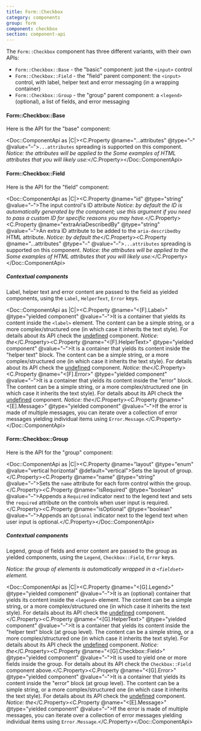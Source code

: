 ```yaml
---
title: Form::Checkbox
category: components
group: form
component: checkbox
section: component-api
---
```


The `Form::Checkbox` component has three different variants, with their own APIs:

*   `Form::Checkbox::Base` - the "basic" component: just the `<input>` control
*   `Form::Checkbox::Field` - the "field" parent component: the `<input>` control, with label, helper text and error messaging (in a wrapping container)
*   `Form::Checkbox::Group` - the "group" parent component: a `<legend>` (optional), a list of fields, and error messaging

#### Form::Checkbox::Base

Here is the API for the "base" component:

<Doc::ComponentApi as |C|><C.Property @name="...attributes" @type="–" @value="–">`...attributes` spreading is supported on this component. _Notice: the attributes will be applied to the_ _Some examples of HTML attributes that you will likely use:_</C.Property></Doc::ComponentApi>

#### Form::Checkbox::Field

Here is the API for the "field" component:

<Doc::ComponentApi as |C|><C.Property @name="id" @type="string" @value="–">The input control's ID attribute _Notice: by default the ID is automatically generated by the component; use this argument if you need to pass a custom ID for specific reasons you may have._</C.Property><C.Property @name="extraAriaDescribedBy" @type="string" @value="–">An extra ID attribute to be added to the `aria-describedby` HTML attribute. _Notice: by default the_</C.Property><C.Property @name="...attributes" @type="–" @value="–">`...attributes` spreading is supported on this component. _Notice: the attributes will be applied to the_ _Some examples of HTML attributes that you will likely use:_</C.Property></Doc::ComponentApi>

##### Contextual components

Label, helper text and error content are passed to the field as yielded components, using the `Label`, `HelperText`, `Error` keys.

<Doc::ComponentApi as |C|><C.Property @name="<[F].Label>" @type="yielded component" @value="–">It is a container that yields its content inside the `<label>` element. The content can be a simple string, or a more complex/structured one (in which case it inherits the text style). For details about its API check the [undefined](/components/form/base-elements/01_overview/) component. _Notice: the_</C.Property><C.Property @name="<[F].HelperText>" @type="yielded component" @value="–">It is a container that yields its content inside the "helper text" block. The content can be a simple string, or a more complex/structured one (in which case it inherits the text style). For details about its API check the [undefined](/components/form/base-elements/01_overview/) component. _Notice: the_</C.Property><C.Property @name="<[F].Error>" @type="yielded component" @value="–">It is a container that yields its content inside the "error" block. The content can be a simple string, or a more complex/structured one (in which case it inherits the text style). For details about its API check the [undefined](/components/form/base-elements/01_overview/) component. _Notice: the_</C.Property><C.Property @name="<[E].Message>" @type="yielded component" @value="–">If the error is made of multiple messages, you can iterate over a collection of error messages yielding individual items using `Error.Message`.</C.Property></Doc::ComponentApi>

#### Form::Checkbox::Group

Here is the API for the "group" component:

<Doc::ComponentApi as |C|><C.Property @name="layout" @type="enum" @value="vertical horizontal" @default="vertical">Sets the layout of group.</C.Property><C.Property @name="name" @type="string" @value="–">Sets the `name` attribute for each form control within the group.</C.Property><C.Property @name="isRequired" @type="boolean" @value="–">Appends a `Required` indicator next to the legend text and sets the `required` attribute on the controls when user input is required.</C.Property><C.Property @name="isOptional" @type="boolean" @value="–">Appends an `Optional` indicator next to the legend text when user input is optional.</C.Property></Doc::ComponentApi>

##### Contextual components

Legend, group of fields and error content are passed to the group as yielded components, using the `Legend`, `Checkbox::Field`, `Error` keys.

_Notice: the group of elements is automatically wrapped in a `<fieldset>` element._

<Doc::ComponentApi as |C|><C.Property @name="<[G].Legend>" @type="yielded component" @value="–">It is an (optional) container that yields its content inside the `<legend>` element. The content can be a simple string, or a more complex/structured one (in which case it inherits the text style). For details about its API check the [undefined](/components/form/base-elements/01_overview/) component.</C.Property><C.Property @name="<[G].HelperText>" @type="yielded component" @value="–">It is a container that yields its content inside the "helper text" block (at group level). The content can be a simple string, or a more complex/structured one (in which case it inherits the text style). For details about its API check the [undefined](/components/form/base-elements/01_overview/) component. _Notice: the_</C.Property><C.Property @name="<[G].Checkbox::Field>" @type="yielded component" @value="–">It is used to yield one or more fields inside the group. For details about its API check the `Checkbox::Field` component above.</C.Property><C.Property @name="<[G].Error>" @type="yielded component" @value="–">It is a container that yields its content inside the "error" block (at group level). The content can be a simple string, or a more complex/structured one (in which case it inherits the text style). For details about its API check the [undefined](/components/form/base-elements/01_overview/) component. _Notice: the_</C.Property><C.Property @name="<[E].Message>" @type="yielded component" @value="–">If the error is made of multiple messages, you can iterate over a collection of error messages yielding individual items using `Error.Message`.</C.Property></Doc::ComponentApi>